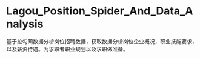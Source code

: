 # Lagou_Position_Spider_And_Data_Analysis
基于拉勾网数据分析岗位招聘数据，获取数据分析岗位企业概况，职业技能要求，以及薪资待遇。为求职者职业规划以及求职做准备。 

